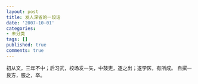 ```yaml
---
layout: post
title: 发人深省的一段话
date: '2007-10-01'
categories:
- 未分类
tags: []
published: true
comments: true
---
```

<p><p>
<font size="2">初从文，三年不中；后习武，校场发一矢，中鼓吏，逐之出；遂学医，有所成。 自撰一良方，服之，卒。</font>
</p>
</p>
